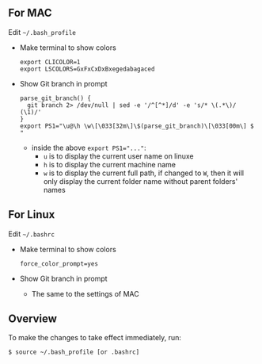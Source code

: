 ## For MAC
Edit `~/.bash_profile`

* Make terminal to show colors
  ```
  export CLICOLOR=1
  export LSCOLORS=GxFxCxDxBxegedabagaced
  ```

* Show Git branch in prompt
  ```
  parse_git_branch() {
    git branch 2> /dev/null | sed -e '/^[^*]/d' -e 's/* \(.*\)/ (\1)/'
  }
  export PS1="\u@\h \w\[\033[32m\]\$(parse_git_branch)\[\033[00m\] $ "
  ```
  * inside the above `export PS1="..."`:
    * `u` is to display the current user name on linuxe
    * `h` is to display the current machine name
    * `w` is to display the current full path, if changed to `W`, then it will only display the current folder name without parent folders' names

## For Linux
Edit `~/.bashrc`

* Make terminal to show colors
  ```
  force_color_prompt=yes
  ```

* Show Git branch in prompt
  * The same to the settings of MAC

## Overview
To make the changes to take effect immediately, run:
```
$ source ~/.bash_profile [or .bashrc]
```
